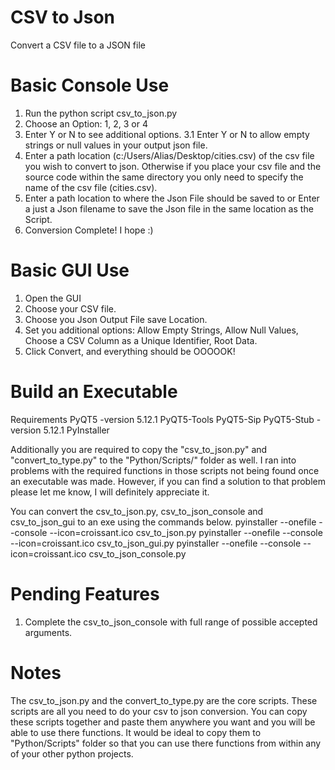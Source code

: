 # CSV to Json
Convert a CSV file to a JSON file

# Basic Console Use
1. Run the python script csv_to_json.py
2. Choose an Option: 1, 2, 3 or 4
3. Enter Y or N to see additional options.
3.1 Enter Y or N to allow empty strings or null values in your output json file.
4. Enter a path location (c:/Users/Alias/Desktop/cities.csv) of the csv file you wish to convert to json. Otherwise if you place your csv file and the source code within the same directory you only need to specify the name of the csv file (cities.csv).
5. Enter a path location to where the Json File should be saved to or Enter a just a Json filename to save the Json file in the same location as the Script.
6. Conversion Complete! I hope :)

# Basic GUI Use
1. Open the GUI
2. Choose your CSV file.
3. Choose you Json Output File save Location.
4. Set you additional options: Allow Empty Strings, Allow Null Values, Choose a CSV Column as a Unique Identifier, Root Data.
5. Click Convert, and everything should be OOOOOK!

# Build an Executable
Requirements
PyQT5 -version 5.12.1
PyQT5-Tools
PyQT5-Sip
PyQT5-Stub -version 5.12.1
PyInstaller

Additionally you are required to copy the "csv_to_json.py" and "convert_to_type.py" to the "Python/Scripts/" folder as well. I ran into problems with the required functions in those scripts not being found once an executable was made.
However, if you can find a solution to that problem please let me know, I will definitely appreciate it.

You can convert the csv_to_json.py, csv_to_json_console and csv_to_json_gui to an exe using the commands below. 
pyinstaller --onefile --console --icon=croissant.ico csv_to_json.py
pyinstaller --onefile --console --icon=croissant.ico csv_to_json_gui.py
pyinstaller --onefile --console --icon=croissant.ico csv_to_json_console.py

# Pending Features
1. Complete the csv_to_json_console with full range of possible accepted arguments.

# Notes
The csv_to_json.py and the convert_to_type.py are the core scripts. These scripts are all you need to do your csv to json conversion. 
You can copy these scripts together and paste them anywhere you want and you will be able to use there functions. It would be ideal to copy them to "Python/Scripts" folder so that you can use there functions from within any of your other python projects.
